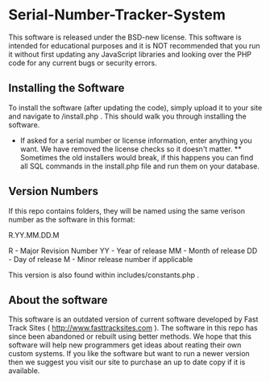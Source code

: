 Serial-Number-Tracker-System
============================

This software is released under the BSD-new license. This software is intended for educational purposes and it is NOT recommended that you run it without first updating any JavaScript libraries and looking over the PHP code for any current bugs or security errors.

Installing the Software
-------------------
To install the software (after updating the code), simply upload it to your site and navigate to /install.php . This should walk you through installing the software. 

* If asked for a serial number or license information, enter anything you want. We have removed the license checks so it doesn't matter.
** Sometimes the old installers would break, if this happens you can find all SQL commands in the install.php file and run them on your database.


Version Numbers
-------------------
If this repo contains folders, they will be named using the same verison number as the software in this format:

R.YY.MM.DD.M

R  - Major Revision Number
YY - Year of release
MM - Month of release
DD - Day of release
M  - Minor release number if applicable

This version is also found within includes/constants.php .

About the software
-------------------
This software is an outdated version of current software developed by Fast Track Sites ( http://www.fasttracksites.com ). The software in this repo has since been abandoned or rebuilt using better methods. We hope that this software will help new programmers get ideas about reating their own custom systems. If you like the software but want to run a newer version then we suggest you visit our site to purchase an up to date copy if it is available.
